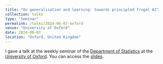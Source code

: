 ```yaml
---
title: "On generalisation and learning: towards principled frugal AI"
collection: talks
type: "Seminar"
permalink: /talks/2024-06-07-oxford
venue: "University of Oxford"
date: 2024-06-07
location: "Oxford, United Kingdom"
---
```


I gave a talk at the weekly seminar of the [Department of Statistics](https://www.stats.ox.ac.uk) at the [University of Oxford](https://www.ox.ac.uk). You can access the [slides](https://bguedj.github.io/files/bguedj-talk-2024-oxford.pdf).
